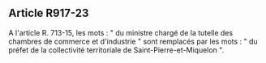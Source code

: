 Article R917-23
----
A l'article R. 713-15, les mots : " du ministre chargé de la tutelle des
chambres de commerce et d'industrie " sont remplacés par les mots : " du préfet
de la collectivité territoriale de Saint-Pierre-et-Miquelon ".
